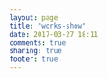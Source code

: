 ```yaml
---
layout: page
title: "works-show"
date: 2017-03-27 18:11
comments: true
sharing: true
footer: true
---
```

